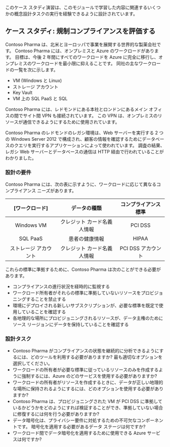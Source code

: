 このケース スタディ演習は、このモジュールで学習した内容に関連するいくつかの概念設計タスクの実行を経験できるように設計されています。

## <a name="case-study-evaluate-regulatory-compliance"></a>ケース スタディ: 規制コンプライアンスを評価する

Contoso Pharma は、北米とヨーロッパで事業を展開する世界的な製薬会社です。 Contoso Pharma には、オンプレミスと Azure のワークロードがあります。 目標は、今後 2 年間にすべてのワークロードを Azure に完全に移行し、オンプレミスのワークロードを最小限に抑えることです。 同社の主なワークロードの一覧を次に示します。

- VM (Windows と Linux)
- ストレージ アカウント
- Key Vault
- VM 上の SQL PaaS と SQL

Contoso Pharma には、レドモンドにある本社とロンドンにあるメイン オフィスの間でサイト間 VPN も接続されています。 この VPN は、オンプレミスのリソースが通信できるようにするために使用されています。

Contoso Pharma のレドモンドのレガシ環境は、Web サーバーを実行する 2 つの Windows Server 2012 で構成され、顧客の情報を確認するためにデータベースのクエリを実行するアプリケーションによって使われています。 調査の結果、レガシ Web サーバーとデータベースの通信は HTTP 経由で行われていることがわかりました。

### <a name="design-requirements"></a>設計の要件

Contoso Pharma には、次の表に示すように、ワークロードに応じて異なるコンプライアンス ニーズがあります。

| **[ワークロード]** | **データの種類** | **コンプライアンス標準** |
|:---:|:---:|:---:|
| Windows VM | クレジット カード名義人情報 | PCI DSS |
| SQL PaaS | 患者の健康情報 | HIPAA |
| ストレージ アカウント | クレジット カード名義人情報 | PCI DSS アカウント |

これらの標準に準拠するために、Contoso Pharma は次のことができる必要があります。

- コンプライアンスの進行状況を経時的に監視する
- ワークロード所有者がそれらの標準に準拠していないリソースをプロビジョニングすることを禁止する
- 環境にデプロイされる新しいサブスクリプションが、必要な標準を既定で使用していることを確認する
- 各地理的な場所にプロビジョニングされるリソースが、データ主権のためにソース リージョンにデータを保持していることを確認する

### <a name="design-tasks"></a>設計タスク

* Contoso Pharma がコンプライアンスの状態を継続的に分析できるようにするには、どのツールを利用する必要がありますか? 最も適切なオプションを選択してください。
* ワークロードの所有者が必要な標準に従っているリソースのみを作成するように強制するには、Azure のどのサービスを使用する必要がありますか?
* ワークロードの所有者がリソースを作成するときに、データが正しい地理的な場所に保持されるようにするには、どのオプションを使用する必要がありますか?
* Contoso Pharma は、プロビジョニングされた VM が PCI DSS に準拠しているかどうかをどのようにすれば検証することができ、準拠していない場合に修復するには何を行う必要がありますか?
* データ暗号化は、プライバシー要件に対処するための不可欠なコンポーネントです。 暗号化を適用する必要があるデータ ステージは何ですか?
* ワークロード間でデータ暗号化を適用するために使用できる Azure サービスは何ですか?
